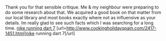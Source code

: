 Thank you for that sensible critique. Me &amp; my neighbour were preparing to do some research about that. We acquired a good book on that matter from our local library and most books exactly where not as influensive as your details. Im really glad to see such facts which I was searching for a long time.
 <a href="http://www.cookingholidayspain.com/2417-1451.html" >nike running dart 7</a>
[url=http://www.cookingholidayspain.com/2417-1451.html]nike running dart 7[/url]